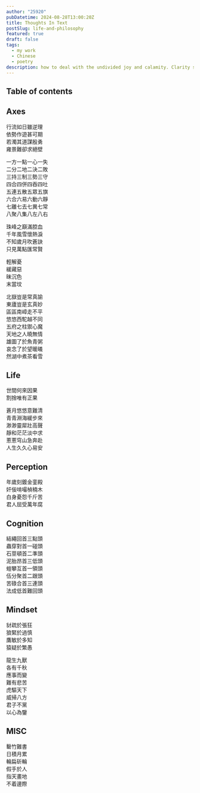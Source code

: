 ```yaml
---
author: "25920"
pubDatetime: 2024-08-28T13:00:20Z
title: Thoughts In Text 
postSlug: life-and-philosophy
featured: true
draft: false
tags:
  - my work
  - Chinese
  - poetry
description: how to deal with the undivided joy and calamity. Clarity shown in abstraction.
---
```


## Table of contents

## Axes

行流如日雖逆理<br/>
依勢作遊甚可期<br/>
若濁其道謀殷勇<br/>
雍景難卻求絕壁<br/>

一方一點一心一失<br/>
二分二地二決二敗<br/>
三持三制三勢三守<br/>
四合四併四吞四吐<br/>
五連五散五眾五旗<br/>
六合六易六動六靜<br/>
七離七去七異七常<br/>
八聚八集八左八右<br/>

珠峰之巔滿腔血<br/>
千年風雪懷熱淚<br/>
不知歲月吹蒼訣<br/>
只見萬點匯常賢<br/>

輕解憂<br/>
緩藏惡<br/>
昧沉色<br/>
末當坟<br/>

北嶽豈是常真諭<br/>
東廬豈是玄真妙<br/>
區區南嶂走不平<br/>
悠悠西駝越不同<br/>
五府之柱禦心魔<br/>
天地之人曉無情<br/>
雄圖了於魚青粥<br/>
哀念了於望暖㬢<br/>
然湖中煮茶看雪<br/>

## Life

世間何來因果<br/>
割捨唯有正果<br/>

蒼月悠悠意難清<br/>
青青淵海緩步來<br/>
渺渺靈犀壯高聲<br/>
靜和茫茫淡中求<br/>
蔥蔥穹山急奔赴<br/>
人生久久心易安<br/>

## Perception

年歲刻鍍金銮殿<br/>
奸佞啃嘬楨楠木<br/>
白身憂怨千斤苦<br/>
君人屈受萬年腐<br/>

## Cognition

結繩回首三點頭<br/>
蟲穿對首一碰頭<br/>
石莖頓首二準頭<br/>
泥胎昂首三低頭<br/>
螘攀互首一領頭<br/>
伍分聚首二跟頭<br/>
苦碌合首三連頭<br/>
法成低首難回頭<br/>

## Mindset

豺疏於張狂<br/>
狼緊於過慎<br/>
鷹敏於多知<br/>
猿疑於繁愚<br/>

龍生九獸<br/>
各有千秋<br/>
應事而變<br/>
難有悲苦<br/>
虎驅天下<br/>
威掃八方<br/>
君子不黨<br/>
以心為鑒<br/>

## MISC

罊竹難書<br/>
日積月累<br/>
輪扁斫輪<br/>
假手於人<br/>
指天畫地<br/>
不着邊際<br/>
